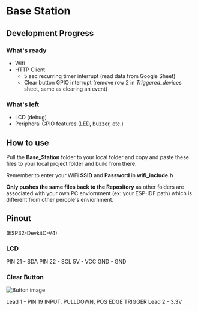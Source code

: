 # Base Station

## Development Progress
### What's ready
- Wifi
- HTTP Client
  - 5 sec recurring timer interrupt (read data from Google Sheet)
  - Clear button GPIO interrupt (remove row 2 in *Triggered_devices* sheet, same as clearing an event)
### What's left
- LCD (debug)
- Peripheral GPIO features (LED, buzzer, etc.)

## How to use
Pull the **Base_Station** folder to your local folder and copy and paste these files to your local project folder and build from there.

Remember to enter your WiFi **SSID** and **Password** in **wifi_include.h**

**Only pushes the same files back to the Repository** as other folders are associated with your own PC enviornment (ex: your ESP-IDF path) which is different from other perople's enviornment.

## Pinout
(ESP32-DevkitC-V4)
### LCD
PIN 21 - SDA
PIN 22 - SCL
5V     - VCC
GND    - GND

### Clear Button
![Button image](https://www.projecthub.in/wp-content/uploads/2019/12/pushbutton_diagram.png)

Lead 1 - PIN 19 INPUT, PULLDOWN, POS EDGE TRIGGER
Lead 2 - 3.3V
